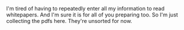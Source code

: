 I'm tired of having to repeatedly enter all my information to read whitepapers.  And I'm sure it is for all of you preparing too.  So I'm just collecting the pdfs here.  They're unsorted for now.
